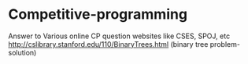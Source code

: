 # Competitive-programming
Answer to Various online CP question websites like CSES, SPOJ, etc
http://cslibrary.stanford.edu/110/BinaryTrees.html (binary tree problem-solution)
